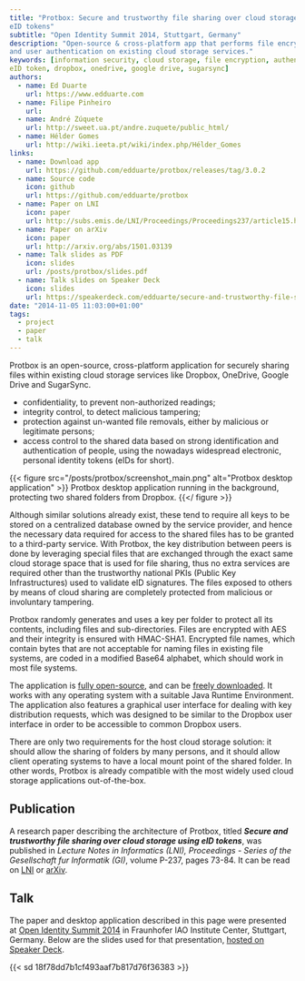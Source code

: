 ```yaml
---
title: "Protbox: Secure and trustworthy file sharing over cloud storage using
eID tokens"
subtitle: "Open Identity Summit 2014, Stuttgart, Germany"
description: "Open-source & cross-platform app that performs file encryption
and user authentication on existing cloud storage services."
keywords: [information security, cloud storage, file encryption, authentication,
eID token, dropbox, onedrive, google drive, sugarsync]
authors:
  - name: Ed Duarte
    url: https://www.edduarte.com
  - name: Filipe Pinheiro
    url: 
  - name: André Zúquete
    url: http://sweet.ua.pt/andre.zuquete/public_html/
  - name: Hélder Gomes
    url: http://wiki.ieeta.pt/wiki/index.php/Hélder_Gomes
links:
  - name: Download app
    url: https://github.com/edduarte/protbox/releases/tag/3.0.2
  - name: Source code
    icon: github
    url: https://github.com/edduarte/protbox
  - name: Paper on LNI
    icon: paper
    url: http://subs.emis.de/LNI/Proceedings/Proceedings237/article15.html
  - name: Paper on arXiv
    icon: paper
    url: http://arxiv.org/abs/1501.03139
  - name: Talk slides as PDF
    icon: slides
    url: /posts/protbox/slides.pdf
  - name: Talk slides on Speaker Deck
    icon: slides
    url: https://speakerdeck.com/edduarte/secure-and-trustworthy-file-sharing-over-cloud-storage-using-eid-tokens
date: "2014-11-05 11:03:00+01:00"
tags:
  - project
  - paper
  - talk
---
```


Protbox is an open-source, cross-platform application for securely sharing files
within existing cloud storage services like Dropbox, OneDrive, Google Drive and
SugarSync.

- confidentiality, to prevent non-authorized readings;
- integrity control, to detect malicious tampering;
- protection against un-wanted file removals, either by malicious or legitimate
  persons;
- access control to the shared data based on strong identification and
  authentication of people, using the nowadays widespread electronic, personal
  identity tokens (eIDs for short).

{{< figure
  src="/posts/protbox/screenshot_main.png"
  alt="Protbox desktop application" >}}
Protbox desktop application running in the background, protecting two shared
folders from Dropbox.
{{</ figure >}}

Although similar solutions already exist, these tend to require all keys to be
stored on a centralized database owned by the service provider, and hence the
necessary data required for access to the shared files has to be granted to a
third-party service. With Protbox, the key distribution between peers is done by
leveraging special files that are exchanged through the exact same cloud storage
space that is used for file sharing, thus no extra services are required other
than the trustworthy national PKIs (Public Key Infrastructures) used to validate
eID signatures. The files exposed to others by means of cloud sharing are
completely protected from malicious or involuntary tampering.

Protbox randomly generates and uses a key per folder to protect all its
contents, including files and sub-directories. Files are encrypted with AES and
their integrity is ensured with HMAC-SHA1. Encrypted file names, which contain
bytes that are not acceptable for naming files in existing file systems, are
coded in a modified Base64 alphabet, which should work in most file systems.

The application is [fully open-source](https://github.com/edduarte/protbox), and
can be [freely
downloaded](https://github.com/edduarte/protbox/releases/tag/3.0.2). It works
with any operating system with a suitable Java Runtime Environment. The
application also features a graphical user interface for dealing with key
distribution requests, which was designed to be similar to the Dropbox user
interface in order to be accessible to common Dropbox users.

There are only two requirements for the host cloud storage solution: it should
allow the sharing of folders by many persons, and it should allow client
operating systems to have a local mount point of the shared folder. In other
words, Protbox is already compatible with the most widely used cloud storage
applications out-of-the-box.


## Publication

A research paper describing the architecture of Protbox, titled **_Secure and
trustworthy file sharing over cloud storage using eID tokens_**, was published
in _Lecture Notes in Informatics (LNI), Proceedings - Series of the
Gesellschaft fur Informatik (GI)_, volume P-237, pages 73-84. It can be read on
[LNI](http://subs.emis.de/LNI/Proceedings/Proceedings237/article15.html) or
[arXiv](http://arxiv.org/abs/1501.03139).


## Talk

The paper and desktop application described in this page were presented at [Open
Identity Summit 2014](https://go.eid.as/summit/) in Fraunhofer IAO Institute
Center, Stuttgart, Germany. Below are the slides used for that presentation,
[hosted on Speaker
Deck](https://speakerdeck.com/edduarte/secure-and-trustworthy-file-sharing-over-cloud-storage-using-eid-tokens).

{{< sd 18f78dd7b1cf493aaf7b817d76f36383 >}}

